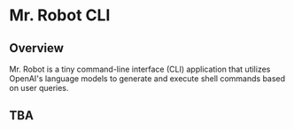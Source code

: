 # Mr. Robot CLI

## Overview

Mr. Robot is a tiny command-line interface (CLI) application that utilizes OpenAI's language models to generate and execute shell commands based on user queries.

## TBA
